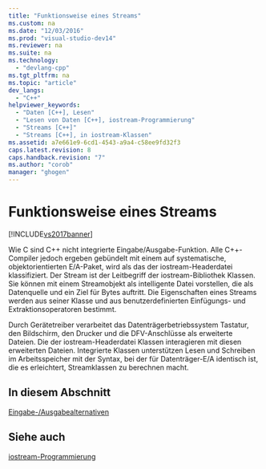 ```yaml
---
title: "Funktionsweise eines Streams"
ms.custom: na
ms.date: "12/03/2016"
ms.prod: "visual-studio-dev14"
ms.reviewer: na
ms.suite: na
ms.technology: 
  - "devlang-cpp"
ms.tgt_pltfrm: na
ms.topic: "article"
dev_langs: 
  - "C++"
helpviewer_keywords: 
  - "Daten [C++], Lesen"
  - "Lesen von Daten [C++], iostream-Programmierung"
  - "Streams [C++]"
  - "Streams [C++], in iostream-Klassen"
ms.assetid: a7e661e9-6cd1-4543-a9a4-c58ee9fd32f3
caps.latest.revision: 8
caps.handback.revision: "7"
ms.author: "corob"
manager: "ghogen"
---
```

# Funktionsweise eines Streams
[!INCLUDE[vs2017banner](../assembler/inline/includes/vs2017banner.md)]

Wie C sind C\+\+ nicht integrierte Eingabe\/Ausgabe\-Funktion.  Alle C\+\+\-Compiler jedoch ergeben gebündelt mit einem auf systematische, objektorientierten E\/A\-Paket, wird als das der iostream\-Headerdatei klassifiziert.  Der Stream ist der Leitbegriff der iostream\-Bibliothek Klassen.  Sie können mit einem Streamobjekt als intelligente Datei vorstellen, die als Datenquelle und ein Ziel für Bytes auftritt.  Die Eigenschaften eines Streams werden aus seiner Klasse und aus benutzerdefinierten Einfügungs\- und Extraktionsoperatoren bestimmt.  
  
 Durch Gerätetreiber verarbeitet das Datenträgerbetriebssystem Tastatur, den Bildschirm, den Drucker und die DFV\-Anschlüsse als erweiterte Dateien.  Die der iostream\-Headerdatei Klassen interagieren mit diesen erweiterten Dateien.  Integrierte Klassen unterstützen Lesen und Schreiben im Arbeitsspeicher mit der Syntax, bei der für Datenträger\-E\/A identisch ist, die es erleichtert, Streamklassen zu berechnen macht.  
  
## In diesem Abschnitt  
 [Eingabe\-\/Ausgabealternativen](../standard-library/input-output-alternatives.md)  
  
## Siehe auch  
 [iostream\-Programmierung](../standard-library/iostream-programming.md)